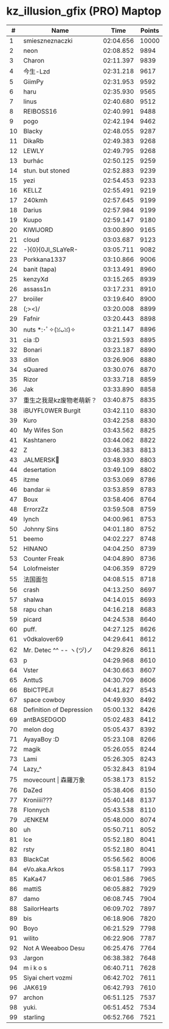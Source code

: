 # kz_illusion_gfix (PRO) Maptop

|  # | Name | Time | Points |
|-------------- | -------------- | -------------- | -------------- | 
| 1 | smieszneznaczki | 02:04.656 | 10000 | 
| 2 | neon | 02:08.852 | 9894 | 
| 3 | Charon | 02:11.397 | 9839 | 
| 4 | 今生-Lzd | 02:31.218 | 9617 | 
| 5 | GiimPy | 02:31.953 | 9592 | 
| 6 | haru | 02:35.930 | 9565 | 
| 7 | linus | 02:40.680 | 9512 | 
| 8 | REIBOSS16 | 02:40.991 | 9488 | 
| 9 | pogo | 02:42.194 | 9462 | 
| 10 | Blacky | 02:48.055 | 9287 | 
| 11 | DikaRb | 02:49.383 | 9268 | 
| 12 | LEWLY | 02:49.795 | 9268 | 
| 13 | burhác | 02:50.125 | 9259 | 
| 14 | stun. but stoned | 02:52.883 | 9239 | 
| 15 | yezi | 02:54.453 | 9233 | 
| 16 | KELLZ | 02:55.491 | 9219 | 
| 17 | 240kmh | 02:57.645 | 9199 | 
| 18 | Darius | 02:57.984 | 9199 | 
| 19 | Kuupo | 02:59.147 | 9180 | 
| 20 | KIWIJORD | 03:00.890 | 9165 | 
| 21 | cloud | 03:03.687 | 9123 | 
| 22 | -}{0}{0JI_SLaYeR- | 03:05.711 | 9082 | 
| 23 | Porkkana1337 | 03:10.866 | 9006 | 
| 24 | banit (tapa) | 03:13.491 | 8960 | 
| 25 | kenzyXd | 03:15.265 | 8939 | 
| 26 | assass1n | 03:17.231 | 8910 | 
| 27 | broiiler | 03:19.640 | 8900 | 
| 28 | (;><)/ | 03:20.008 | 8899 | 
| 29 | Fafnir | 03:20.443 | 8898 | 
| 30 | nuts *:･ﾟ✧(ꈍᴗꈍ)✧ | 03:21.147 | 8896 | 
| 31 | cia :D | 03:21.593 | 8895 | 
| 32 | Bonari | 03:23.187 | 8890 | 
| 33 | dillon | 03:26.906 | 8880 | 
| 34 | sQuared | 03:30.076 | 8870 | 
| 35 | Rizor | 03:33.718 | 8859 | 
| 36 | Jak | 03:33.890 | 8858 | 
| 37 | 重生之我是kz废物老萌新？ | 03:40.875 | 8835 | 
| 38 | iBUYFL0WER Burgit | 03:42.110 | 8830 | 
| 39 | Kuro | 03:42.258 | 8830 | 
| 40 | My Wifes Son | 03:43.562 | 8825 | 
| 41 | Kashtanero | 03:44.062 | 8822 | 
| 42 | Z | 03:46.383 | 8813 | 
| 43 | JALMERSK👀 | 03:48.930 | 8803 | 
| 44 | desertation | 03:49.109 | 8802 | 
| 45 | itzme | 03:53.069 | 8786 | 
| 46 | bandar ☠ | 03:53.859 | 8783 | 
| 47 | Boux | 03:58.406 | 8764 | 
| 48 | ErrorzZz | 03:59.508 | 8759 | 
| 49 | lynch | 04:00.961 | 8753 | 
| 50 | Johnny Sins | 04:01.180 | 8752 | 
| 51 | beemo | 04:02.227 | 8748 | 
| 52 | HINANO | 04:04.250 | 8739 | 
| 53 | Counter Freak | 04:04.890 | 8736 | 
| 54 | Lolofmeister | 04:06.359 | 8729 | 
| 55 | 法国面包 | 04:08.515 | 8718 | 
| 56 | crash | 04:13.250 | 8697 | 
| 57 | shalwa | 04:14.015 | 8693 | 
| 58 | rapu chan | 04:16.218 | 8683 | 
| 59 | picard | 04:24.538 | 8640 | 
| 60 | puff. | 04:27.125 | 8626 | 
| 61 | v0dkalover69 | 04:29.641 | 8612 | 
| 62 | Mr. Detec ^^ -- ヽ(ヅ)ノ | 04:29.826 | 8611 | 
| 63 | p | 04:29.968 | 8610 | 
| 64 | Vster | 04:30.663 | 8607 | 
| 65 | AnttuS | 04:30.709 | 8606 | 
| 66 | BblCTPEJl | 04:41.827 | 8543 | 
| 67 | space cowboy | 04:49.930 | 8492 | 
| 68 | Definition of Depression | 05:00.132 | 8426 | 
| 69 | antBASEDGOD | 05:02.483 | 8412 | 
| 70 | melon dog | 05:05.437 | 8392 | 
| 71 | AyayaBoy :D | 05:23.108 | 8266 | 
| 72 | magik | 05:26.055 | 8244 | 
| 73 | Lami | 05:26.305 | 8243 | 
| 74 | Lazy_^ | 05:32.843 | 8194 | 
| 75 | movecount \| 森羅万象 | 05:38.173 | 8152 | 
| 76 | DaZed | 05:38.406 | 8150 | 
| 77 | Kroniiii??? | 05:40.148 | 8137 | 
| 78 | Flonnych | 05:43.538 | 8110 | 
| 79 | JENKEM | 05:48.000 | 8074 | 
| 80 | uh | 05:50.711 | 8052 | 
| 81 | Ice | 05:52.180 | 8041 | 
| 82 | rsty | 05:52.180 | 8041 | 
| 83 | BlackCat | 05:56.562 | 8006 | 
| 84 | eVo.aka.Arkos | 05:58.117 | 7993 | 
| 85 | KaKa47 | 06:01.586 | 7965 | 
| 86 | mattiS | 06:05.882 | 7929 | 
| 87 | damo | 06:08.745 | 7904 | 
| 88 | SailorHearts | 06:09.702 | 7897 | 
| 89 | bis | 06:18.906 | 7820 | 
| 90 | Boyo | 06:21.529 | 7798 | 
| 91 | wilito | 06:22.906 | 7787 | 
| 92 | Not A Weeaboo Desu | 06:25.476 | 7764 | 
| 93 | Jargon | 06:38.382 | 7648 | 
| 94 | m i k o s | 06:40.711 | 7628 | 
| 95 | Siyai chert vozmi | 06:42.702 | 7611 | 
| 96 | JAK619 | 06:42.793 | 7610 | 
| 97 | archon | 06:51.125 | 7537 | 
| 98 | yuki. | 06:51.452 | 7534 | 
| 99 | starling | 06:52.766 | 7521 | 

